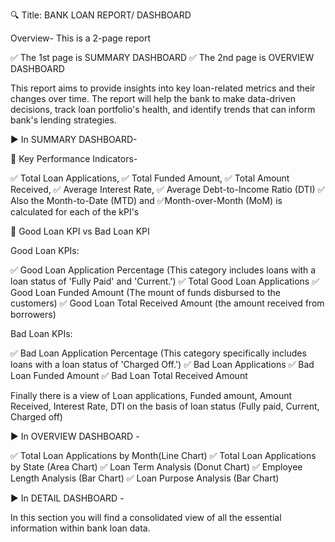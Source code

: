 🔍 Title: BANK LOAN REPORT/ DASHBOARD

Overview- 
This is a 2-page report 

✅ The 1st page is SUMMARY DASHBOARD
✅ The 2nd page is OVERVIEW DASHBOARD

This report aims to provide insights into key loan-related metrics and their changes over time. The report will help the bank to make data-driven decisions, track loan portfolio's health, and identify trends that can inform bank's lending strategies.

▶️ In SUMMARY DASHBOARD-

🔲 Key Performance Indicators-

✅ Total Loan Applications,
✅ Total Funded Amount,
✅ Total Amount Received,
✅ Average Interest Rate, 
✅ Average Debt-to-Income Ratio (DTI)
✅ Also the Month-to-Date (MTD) and ✅Month-over-Month (MoM) is calculated for each of the kPI's

🔲 Good Loan KPI vs Bad Loan KPI 

Good Loan KPIs:

✅ Good Loan Application Percentage (This category includes loans with a loan status of 'Fully Paid' and 'Current.')
✅ Total Good Loan Applications
✅ Good Loan Funded Amount (The mount of funds disbursed to the customers)
✅ Good Loan Total Received Amount (the amount received from borrowers) 

Bad Loan KPIs:

✅ Bad Loan Application Percentage (This category specifically includes loans with a loan status of 'Charged Off.')
✅ Bad Loan Applications
✅ Bad Loan Funded Amount
✅ Bad Loan Total Received Amount

Finally there is a view of Loan applications, Funded amount, Amount Received, Interest Rate, DTI on the basis of loan status (Fully paid, Current, Charged off)

▶️ In OVERVIEW DASHBOARD -

✅ Total Loan Applications by Month(Line Chart)
✅ Total Loan Applications by State (Area Chart)
✅ Loan Term Analysis (Donut Chart)
✅ Employee Length Analysis (Bar Chart)
✅ Loan Purpose Analysis (Bar Chart)

▶️ In DETAIL DASHBOARD -

In this section you will find a consolidated view of all the essential information within bank loan data. 
